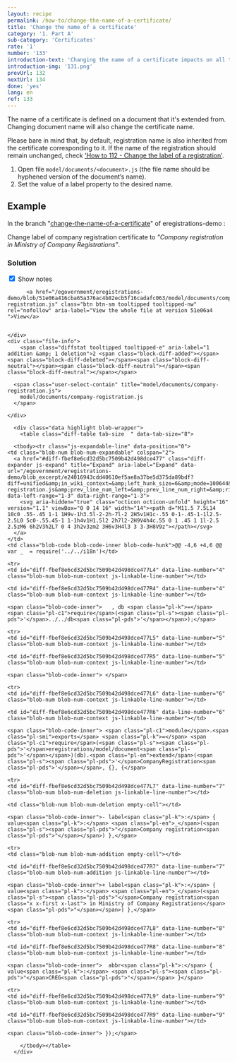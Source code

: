 ```yaml
---
layout: recipe
permalink: /how-to/change-the-name-of-a-certificate/
title: 'Change the name of a certificate'
category: '1. Part A'
sub-category: 'Certificates'
rate: '1'
number: '133'
introduction-text: 'Changing the name of a certificate impacts on all the certificates already processed in the system.'
introduction-img: '131.png'
prevUrl: 132
nextUrl: 134
done: 'yes'
lang: en
ref: 133
---
```


The name of a certificate is defined on a document that it's extended from. Changing document name will also change the certificate name.

Please bare in mind that, by default, registration name is also inherited from the certificate corresponding to it. If the name of the registration should remain unchanged, check ['How to 112 - Change the label of a registration'](/how-to/change-the-name-and-the-short-name-of-a-registration/).

1. Open file `model/documents/<document>.js` (the file name should be hyphened version of the document’s name).
2. Set the value of a label property to the desired name.

## Example

In the branch "[change-the-name-of-a-certificate](https://github.com/egovernment/eregistrations-demo/tree/change-the-name-of-a-certificate)" of eregistrations-demo :

Change label of company registration certificate to *"Company registration in Ministry of Company Registrations"*.

### Solution

<div id="files" class="diff-view " onclick="window.open('https://github.com/egovernment/eregistrations-demo/compare/change-the-name-of-a-certificate...change-the-name-of-a-certificate-solution#files')">

<a name="diff-fbef8e6cd32d5bc7509b42d498dce477"></a>
<div id="diff-0" class="file js-details-container




             show-inline-notes
           ">
  <div class="file-header" data-path="model/documents/company-registration.js">
    <div class="file-actions">
        <span class="show-file-notes">
          <label>
            <input checked="checked" class="js-toggle-file-notes" type="checkbox">
            Show notes
          </label>
        </span>

          <a href="/egovernment/eregistrations-demo/blob/51e06a416cba65a376ac4b82ecb5f16cadafc063/model/documents/company-registration.js" class="btn btn-sm tooltipped tooltipped-nw" rel="nofollow" aria-label="View the whole file at version 51e06a4 ">View</a>


    </div>
    <div class="file-info">
        <span class="diffstat tooltipped tooltipped-e" aria-label="1 addition &amp; 1 deletion">2 <span class="block-diff-added"></span><span class="block-diff-deleted"></span><span class="block-diff-neutral"></span><span class="block-diff-neutral"></span><span class="block-diff-neutral"></span></span>

      <span class="user-select-contain" title="model/documents/company-registration.js">
        model/documents/company-registration.js
      </span>

    </div>
  </div>

      <div class="data highlight blob-wrapper">
        <table class="diff-table tab-size  " data-tab-size="8">

      <tbody><tr class="js-expandable-line" data-position="0">
    <td class="blob-num blob-num-expandable" colspan="2">
      <a href="#diff-fbef8e6cd32d5bc7509b42d498dce477" class="diff-expander js-expand" title="Expand" aria-label="Expand" data-url="/egovernment/eregistrations-demo/blob_excerpt/e24016943cdd40610ef5ae8a37be5d375da89bdf?diff=unified&amp;in_wiki_context=&amp;left_hunk_size=6&amp;mode=100644&amp;next_line_num_left=4&amp;next_line_num_right=4&amp;path=model%2Fdocuments%2Fcompany-registration.js&amp;prev_line_num_left=&amp;prev_line_num_right=&amp;right_hunk_size=6" data-left-range="1-3" data-right-range="1-3">
        <svg aria-hidden="true" class="octicon octicon-unfold" height="16" version="1.1" viewBox="0 0 14 16" width="14"><path d="M11.5 7.5L14 10c0 .55-.45 1-1 1H9v-1h3.5l-2-2h-7l-2 2H5v1H1c-.55 0-1-.45-1-1l2.5-2.5L0 5c0-.55.45-1 1-1h4v1H1.5l2 2h7l2-2H9V4h4c.55 0 1 .45 1 1l-2.5 2.5zM6 6h2V3h2L7 0 4 3h2v3zm2 3H6v3H4l3 3 3-3H8V9z"></path></svg>
      </a>
    </td>
    <td class="blob-code blob-code-inner blob-code-hunk">@@ -4,6 +4,6 @@ var _  = require('../../i18n')</td>
  </tr>

    <tr>
    <td id="diff-fbef8e6cd32d5bc7509b42d498dce477L4" data-line-number="4" class="blob-num blob-num-context js-linkable-line-number"></td>

    <td id="diff-fbef8e6cd32d5bc7509b42d498dce477R4" data-line-number="4" class="blob-num blob-num-context js-linkable-line-number"></td>

  <td class="blob-code blob-code-context">

    <span class="blob-code-inner">   , db <span class="pl-k">=</span> <span class="pl-c1">require</span>(<span class="pl-s"><span class="pl-pds">'</span>../../db<span class="pl-pds">'</span></span>);</span>

  </td>
</tr>


    <tr>
    <td id="diff-fbef8e6cd32d5bc7509b42d498dce477L5" data-line-number="5" class="blob-num blob-num-context js-linkable-line-number"></td>

    <td id="diff-fbef8e6cd32d5bc7509b42d498dce477R5" data-line-number="5" class="blob-num blob-num-context js-linkable-line-number"></td>

  <td class="blob-code blob-code-context">

    <span class="blob-code-inner"> </span>

  </td>
</tr>


    <tr>
    <td id="diff-fbef8e6cd32d5bc7509b42d498dce477L6" data-line-number="6" class="blob-num blob-num-context js-linkable-line-number"></td>

    <td id="diff-fbef8e6cd32d5bc7509b42d498dce477R6" data-line-number="6" class="blob-num blob-num-context js-linkable-line-number"></td>

  <td class="blob-code blob-code-context">

    <span class="blob-code-inner"> <span class="pl-c1">module</span>.<span class="pl-smi">exports</span> <span class="pl-k">=</span> <span class="pl-c1">require</span>(<span class="pl-s"><span class="pl-pds">'</span>eregistrations/model/document<span class="pl-pds">'</span></span>)(db).<span class="pl-en">extend</span>(<span class="pl-s"><span class="pl-pds">'</span>CompanyRegistration<span class="pl-pds">'</span></span>, {}, {</span>

  </td>
</tr>


    <tr>
    <td id="diff-fbef8e6cd32d5bc7509b42d498dce477L7" data-line-number="7" class="blob-num blob-num-deletion js-linkable-line-number"></td>

    <td class="blob-num blob-num-deletion empty-cell"></td>

  <td class="blob-code blob-code-deletion">

    <span class="blob-code-inner">- label<span class="pl-k">:</span> { value<span class="pl-k">:</span> <span class="pl-en">_</span>(<span class="pl-s"><span class="pl-pds">"</span>Company registration<span class="pl-pds">"</span></span>) },</span>

  </td>
</tr>


    <tr>
    <td class="blob-num blob-num-addition empty-cell"></td>

    <td id="diff-fbef8e6cd32d5bc7509b42d498dce477R7" data-line-number="7" class="blob-num blob-num-addition js-linkable-line-number"></td>

  <td class="blob-code blob-code-addition">

    <span class="blob-code-inner">+ label<span class="pl-k">:</span> { value<span class="pl-k">:</span> <span class="pl-en">_</span>(<span class="pl-s"><span class="pl-pds">"</span>Company registration<span class="x x-first x-last"> in Ministry of Company Registrations</span><span class="pl-pds">"</span></span>) },</span>

  </td>
</tr>


    <tr>
    <td id="diff-fbef8e6cd32d5bc7509b42d498dce477L8" data-line-number="8" class="blob-num blob-num-context js-linkable-line-number"></td>

    <td id="diff-fbef8e6cd32d5bc7509b42d498dce477R8" data-line-number="8" class="blob-num blob-num-context js-linkable-line-number"></td>

  <td class="blob-code blob-code-context">

    <span class="blob-code-inner">  abbr<span class="pl-k">:</span> { value<span class="pl-k">:</span> <span class="pl-s"><span class="pl-pds">"</span>CREG<span class="pl-pds">"</span></span> }</span>

  </td>
</tr>


    <tr>
    <td id="diff-fbef8e6cd32d5bc7509b42d498dce477L9" data-line-number="9" class="blob-num blob-num-context js-linkable-line-number"></td>

    <td id="diff-fbef8e6cd32d5bc7509b42d498dce477R9" data-line-number="9" class="blob-num blob-num-context js-linkable-line-number"></td>

  <td class="blob-code blob-code-context">

    <span class="blob-code-inner"> });</span>

  </td>
</tr>



        </tbody></table>
      </div>
</div>

</div>
